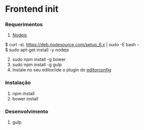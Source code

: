 # Frontend init

### Requerimentos
1. [Nodejs](https://nodejs.org)

$ curl -sL https://deb.nodesource.com/setup_6.x | sudo -E bash - <br/>
$ sudo apt-get install -y nodejs

2. sudo npm install -g bower
3. sudo npm install -g gulp
4. Instale no seu editor/ide o plugin do [editorconfig](http://editorconfig.org)

### Instalação
1. npm install
2. bower install


### Desenvolvimento
1. gulp